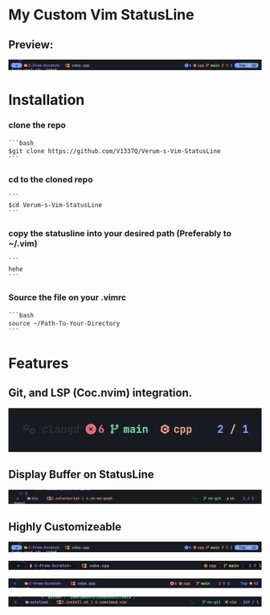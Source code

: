 
# My Custom Vim StatusLine

## Preview:

![Alt text](./assets/image1.png)

# Installation

### clone the repo
	```bash
	$git clone https://github.com/V1337Q/Verum-s-Vim-StatusLine
	```

### cd to the cloned repo

	```
	$cd Verum-s-Vim-StatusLine
	```

### copy the statusline into your desired path (Preferably to ~/.vim)

	```
	hehe
	```

### Source the file on your .vimrc

	```bash
	source ~/Path-To-Your-Directory
	```

# Features

## Git, and LSP (Coc.nvim) integration.
![Alt text](./assets/git-integration.png)

## Display Buffer on StatusLine 
![Alt text](./assets/buffer-showcase.png)


##  Highly Customizeable


![Alt text](./assets/image1.png)

![Alt text](./assets/image2.png)

![Alt text](./assets/image3.png)

![Alt text](./assets/image4.png)








